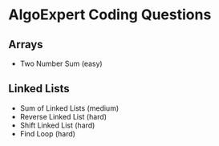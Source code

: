 # AlgoExpert Coding Questions

## Arrays

- Two Number Sum (easy)

## Linked Lists

- Sum of Linked Lists (medium)
- Reverse Linked List (hard)
- Shift Linked List (hard)
- Find Loop (hard)
